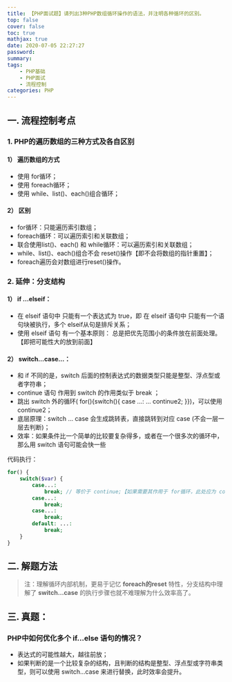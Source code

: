 ```yaml
---
title: 【PHP面试题】请列出3种PHP数组循环操作的语法，并注明各种循环的区别。
top: false
cover: false
toc: true
mathjax: true
date: 2020-07-05 22:27:27
password:
summary:
tags:
    - PHP基础
    - PHP面试
    - 流程控制
categories: PHP
---
```

## 一. 流程控制考点

### 1. PHP的遍历数组的三种方式及各自区别

#### 1） 遍历数组的方式

- 使用 for循环；
- 使用 foreach循环；
- 使用 while、list()、each()组合循环；

#### 2） 区别

- for循环：只能遍历索引数组；
- foreach循环：可以遍历索引和关联数组；
- 联合使用list()、each() 和 while循环：可以遍历索引和关联数组；
- while、list()、each()组合不会 reset()操作【即不会将数组的指针重置】；
- foreach遍历会对数组进行reset()操作。

### 2. 延伸：分支结构

#### 1） if …elseif：

- 在 elseif 语句中 只能有一个表达式为 true，即 在 elseif 语句中 只能有一个语句块被执行，多个 elseif从句是排斥关系；
- 使用 elseif 语句 有一个基本原则： 总是把优先范围小的条件放在前面处理。【即把可能性大的放到前面】

#### 2） switch…case…：

- 和 if 不同的是，switch 后面的控制表达式的数据类型只能是整型、浮点型或者字符串；
- continue 语句 作用到 switch 的作用类似于 break ；
- 跳出 switch 外的循环( for(){switch(){ case ...: ... continue2; }})，可以使用 continue2；
- 底层原理：switch … case 会生成跳转表，直接跳转到对应 case (不会一层一层去判断)；
- 效率：如果条件比一个简单的比较要复杂得多，或者在一个很多次的循环中，那么用 switch 语句可能会快一些

代码执行：

```php
for() {
    switch($var) {
        case...:
        	break; // 等价于 continue;【如果需要其作用于 for循环，此处应为 continue2（跳出两层循环）】
        case...:
        	break;
        case...:
        	break;
        default: ...:
        	break;
	}
}
```

## 二. 解题方法
> 注：理解循环内部机制，更易于记忆 **foreach的reset** 特性，分支结构中理解了 **switch…case** 的执行步骤也就不难理解为什么效率高了。

## 三. 真题：
### PHP中如何优化多个 if...else 语句的情况？
- 表达式的可能性越大，越往前放；
- 如果判断的是一个比较复杂的结构，且判断的结构是整型、浮点型或字符串类型，则可以使用 switch…case 来进行替换，此时效率会提升。